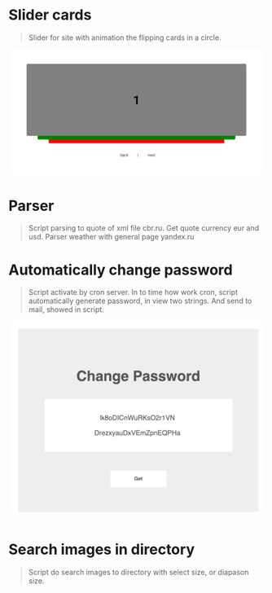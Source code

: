 # Slider cards
> Slider for site with animation the flipping cards in a circle.
<img src = 'https://github.com/IDerevyansky/Utility/blob/master/Slider_cards/Slider_pre.png?raw=true'> 

# Parser 
> Script parsing to quote of xml file cbr.ru. Get quote currency eur and usd. Parser weather with general page yandex.ru  

# Automatically change password
> Script activate by cron server. In to time how work cron, script automatically generate password, in view two strings. And send to mail, showed in script.
<img src = 'https://github.com/IDerevyansky/Utility/blob/master/Change/snapshot_psw.png?raw=true'>

# Search images in directory
> Script do search images to directory with select size, or diapason size. 